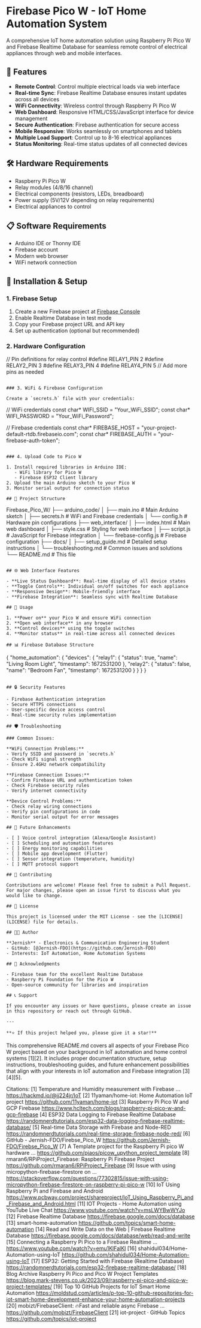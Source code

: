 
# Firebase Pico W - IoT Home Automation System

A comprehensive IoT home automation solution using Raspberry Pi Pico W and Firebase Realtime Database for seamless remote control of electrical appliances through web and mobile interfaces.

## 🚀 Features

- **Remote Control**: Control multiple electrical loads via web interface
- **Real-time Sync**: Firebase Realtime Database ensures instant updates across all devices
- **WiFi Connectivity**: Wireless control through Raspberry Pi Pico W
- **Web Dashboard**: Responsive HTML/CSS/JavaScript interface for device management
- **Secure Authentication**: Firebase authentication for secure access
- **Mobile Responsive**: Works seamlessly on smartphones and tablets
- **Multiple Load Support**: Control up to 8-16 electrical appliances
- **Status Monitoring**: Real-time status updates of all connected devices

## 🛠️ Hardware Requirements

- Raspberry Pi Pico W
- Relay modules (4/8/16 channel)
- Electrical components (resistors, LEDs, breadboard)
- Power supply (5V/12V depending on relay requirements)
- Electrical appliances to control

## 📋 Software Requirements

- Arduino IDE or Thonny IDE
- Firebase account
- Modern web browser
- WiFi network connection

## 🔧 Installation & Setup

### 1. Firebase Setup

1. Create a new Firebase project at [Firebase Console](https://console.firebase.google.com/)
2. Enable Realtime Database in test mode
3. Copy your Firebase project URL and API key
4. Set up authentication (optional but recommended)

### 2. Hardware Configuration

// Pin definitions for relay control
#define RELAY1_PIN 2
#define RELAY2_PIN 3
#define RELAY3_PIN 4
#define RELAY4_PIN 5
// Add more pins as needed
```

### 3. WiFi & Firebase Configuration

Create a `secrets.h` file with your credentials:

```
// WiFi credentials
const char* WIFI_SSID = "Your_WiFi_SSID";
const char* WIFI_PASSWORD = "Your_WiFi_Password";

// Firebase credentials
const char* FIREBASE_HOST = "your-project-default-rtdb.firebaseio.com";
const char* FIREBASE_AUTH = "your-firebase-auth-token";
```

### 4. Upload Code to Pico W

1. Install required libraries in Arduino IDE:
   - WiFi library for Pico W
   - Firebase ESP32 Client library
2. Upload the main Arduino sketch to your Pico W
3. Monitor serial output for connection status

## 📁 Project Structure

```
Firebase_Pico_W/
├── arduino_code/
│   ├── main.ino              # Main Arduino sketch
│   ├── secrets.h             # WiFi and Firebase credentials
│   └── config.h              # Hardware pin configurations
├── web_interface/
│   ├── index.html            # Main web dashboard
│   ├── style.css             # Styling for web interface
│   ├── script.js             # JavaScript for Firebase integration
│   └── firebase-config.js    # Firebase configuration
├── docs/
│   ├── setup_guide.md        # Detailed setup instructions
│   └── troubleshooting.md    # Common issues and solutions
└── README.md                 # This file
```

## 🌐 Web Interface Features

- **Live Status Dashboard**: Real-time display of all device states
- **Toggle Controls**: Individual on/off switches for each appliance
- **Responsive Design**: Mobile-friendly interface
- **Firebase Integration**: Seamless sync with Realtime Database

## 🔌 Usage

1. **Power on** your Pico W and ensure WiFi connection
2. **Open web interface** in any browser
3. **Control devices** using the toggle switches
4. **Monitor status** in real-time across all connected devices

## 📊 Firebase Database Structure

```
{
  "home_automation": {
    "devices": {
      "relay1": {
        "status": true,
        "name": "Living Room Light",
        "timestamp": 1672531200
      },
      "relay2": {
        "status": false,
        "name": "Bedroom Fan",
        "timestamp": 1672531200
      }
    }
  }
}
```

## 🔒 Security Features

- Firebase Authentication integration
- Secure HTTPS connections
- User-specific device access control
- Real-time security rules implementation

## 🛡️ Troubleshooting

### Common Issues:

**WiFi Connection Problems:**
- Verify SSID and password in `secrets.h`
- Check WiFi signal strength
- Ensure 2.4GHz network compatibility

**Firebase Connection Issues:**
- Confirm Firebase URL and authentication token
- Check Firebase security rules
- Verify internet connectivity

**Device Control Problems:**
- Check relay wiring connections
- Verify pin configurations in code
- Monitor serial output for error messages

## 🚀 Future Enhancements

- [ ] Voice control integration (Alexa/Google Assistant)
- [ ] Scheduling and automation features
- [ ] Energy monitoring capabilities
- [ ] Mobile app development (Flutter)
- [ ] Sensor integration (temperature, humidity)
- [ ] MQTT protocol support

## 🤝 Contributing

Contributions are welcome! Please feel free to submit a Pull Request. For major changes, please open an issue first to discuss what you would like to change.

## 📄 License

This project is licensed under the MIT License - see the [LICENSE](LICENSE) file for details.

## 👨‍💻 Author

**Jernish** - Electronics & Communication Engineering Student
- GitHub: [@Jernish-FDO](https://github.com/Jernish-FDO)
- Interests: IoT Automation, Home Automation Systems

## 🙏 Acknowledgments

- Firebase team for the excellent Realtime Database
- Raspberry Pi Foundation for the Pico W
- Open-source community for libraries and inspiration

## 📞 Support

If you encounter any issues or have questions, please create an issue in this repository or reach out through GitHub.

---

**⭐ If this project helped you, please give it a star!**
```

This comprehensive README.md covers all aspects of your Firebase Pico W project based on your background in IoT automation and home control systems [1][2]. It includes proper documentation structure, setup instructions, troubleshooting guides, and future enhancement possibilities that align with your interests in IoT automation and Firebase integration [3][4][5].

Citations:
[1] Temperature and Humidity measurement with Firebase ... https://hackmd.io/@jj224jr/IoT
[2] 11yaman/home-iot: Home Automation IoT project https://github.com/11yaman/home-iot
[3] Raspberry Pi Pico W and GCP Firebase https://www.hcltech.com/blogs/raspberry-pi-pico-w-and-gcp-firebase
[4] ESP32 Data Logging to Firebase Realtime Database https://randomnerdtutorials.com/esp32-data-logging-firebase-realtime-database/
[5] Real-time Data Storage with Firebase and Node-RED https://randomnerdtutorials.com/real-time-storage-firebase-node-red/
[6] GitHub - Jernish-FDO/Firebse_Pico_W https://github.com/Jernish-FDO/Firebse_Pico_W
[7] A Template project for the Raspberry Pi pico W hardware ... https://github.com/pjaos/picow_upython_project_template
[8] rmaran6/RPiProject_Firebase: Raspberry Pi Firebase Project https://github.com/rmaran6/RPiProject_Firebase
[9] Issue with using micropython-firebase-firestore on ... https://stackoverflow.com/questions/77302815/issue-with-using-micropython-firebase-firestore-on-raspberry-pi-pico-w
[10] IoT Using Raspberry Pi and Firebase and Android https://www.pcbway.com/project/shareproject/IoT_Using_Raspberry_Pi_and_Firebase_and_Android.html
[11] IOT Projects - Home Automation using YouTube Live Chat https://www.youtube.com/watch?v=msLWYBwWYJo
[12] Firebase Realtime Database https://firebase.google.com/docs/database
[13] smart-home-automation https://github.com/topics/smart-home-automation
[14] Read and Write Data on the Web | Firebase Realtime Database https://firebase.google.com/docs/database/web/read-and-write
[15] Connecting a Raspberry Pi Pico to a Firebase Realtime ... https://www.youtube.com/watch?v=emu1KlFalKI
[16] shahidul034/Home-Automation-using-IoT https://github.com/shahidul034/Home-Automation-using-IoT
[17] ESP32: Getting Started with Firebase (Realtime Database) https://randomnerdtutorials.com/esp32-firebase-realtime-database/
[18] Blog Archive Raspberry Pi Pico and Pico W Project Templates https://blog.mark-stevens.co.uk/2023/09/raspberry-pi-pico-and-pico-w-project-templates/
[19] Top 10 GitHub Projects for IoT Smart Home Automation https://moldstud.com/articles/p-top-10-github-repositories-for-iot-smart-home-development-enhance-your-home-automation-projects
[20] mobizt/FirebaseClient: 🔥Fast and reliable async Firebase ... https://github.com/mobizt/FirebaseClient
[21] iot-project · GitHub Topics https://github.com/topics/iot-project
